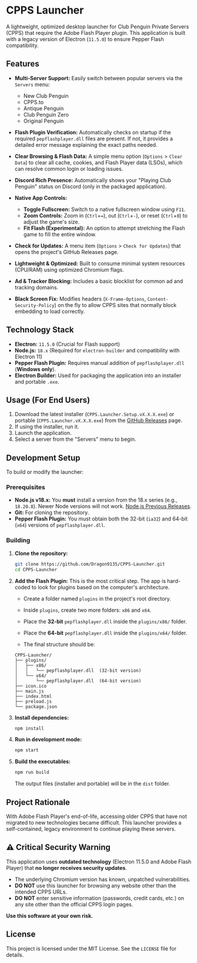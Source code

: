 # CPPS Launcher

A lightweight, optimized desktop launcher for Club Penguin Private Servers (CPPS) that require the Adobe Flash Player plugin. This application is built with a legacy version of Electron (`11.5.0`) to ensure Pepper Flash compatibility.

## Features

  * **Multi-Server Support:** Easily switch between popular servers via the `Servers` menu:

      * New Club Penguin
      * CPPS.to
      * Antique Penguin
      * Club Penguin Zero
      * Original Penguin

  * **Flash Plugin Verification:** Automatically checks on startup if the required `pepflashplayer.dll` files are present. If not, it provides a detailed error message explaining the exact paths needed.

  * **Clear Browsing & Flash Data:** A simple menu option (`Options` \> `Clear Data`) to clear all cache, cookies, and Flash Player data (LSOs), which can resolve common login or loading issues.

  * **Discord Rich Presence:** Automatically shows your "Playing Club Penguin" status on Discord (only in the packaged application).

  * **Native App Controls:**
      * **Toggle Fullscreen:** Switch to a native fullscreen window using `F11`.
      * **Zoom Controls:** Zoom in (`Ctrl`+`=`), out (`Ctrl`+`-`), or reset (`Ctrl`+`0`) to adjust the game's size.
      * **Fit Flash (Experimental):** An option to attempt stretching the Flash game to fill the entire window.

  * **Check for Updates:** A menu item (`Options` \> `Check for Updates`) that opens the project's GitHub Releases page.

  * **Lightweight & Optimized:** Built to consume minimal system resources (CPU/RAM) using optimized Chromium flags.

  * **Ad & Tracker Blocking:** Includes a basic blocklist for common ad and tracking domains.

  * **Black Screen Fix:** Modifies headers (`X-Frame-Options`, `Content-Security-Policy`) on the fly to allow CPPS sites that normally block embedding to load correctly.

## Technology Stack

  * **Electron:** `11.5.0` (Crucial for Flash support)
  * **Node.js:** `18.x` (Required for `electron-builder` and compatibility with Electron 11)
  * **Pepper Flash Plugin:** Requires manual addition of `pepflashplayer.dll` (**Windows only**).
  * **Electron Builder:** Used for packaging the application into an installer and portable `.exe`.

## Usage (For End Users)

1.  Download the latest installer (`CPPS.Launcher.Setup.vX.X.X.exe`) or portable (`CPPS.Launcher.vX.X.X.exe`) from the [GitHub Releases](https://github.com/Dragon9135/CPPS-Launcher/releases) page.
2.  If using the installer, run it.
3.  Launch the application.
4.  Select a server from the "Servers" menu to begin.

## Development Setup

To build or modify the launcher:

### Prerequisites

  * **Node.js v18.x:** You **must** install a version from the 18.x series (e.g., `18.20.8`). Newer Node versions will not work. [Node.js Previous Releases](https://nodejs.org/en/download/releases).
  * **Git:** For cloning the repository.
  * **Pepper Flash Plugin:** You must obtain both the 32-bit (`ia32`) and 64-bit (`x64`) versions of `pepflashplayer.dll`.

### Building

1.  **Clone the repository:**

    ```bash
    git clone https://github.com/Dragon9135/CPPS-Launcher.git
    cd CPPS-Launcher
    ```

2.  **Add the Flash Plugin:**
    This is the most critical step. The app is hard-coded to look for plugins based on the computer's architecture.

      * Create a folder named `plugins` in the project's root directory.

      * Inside `plugins`, create two more folders: `x86` and `x64`.

      * Place the **32-bit** `pepflashplayer.dll` inside the `plugins/x86/` folder.

      * Place the **64-bit** `pepflashplayer.dll` inside the `plugins/x64/` folder.

      * The final structure should be:
    ```
    CPPS-Launcher/
    ├── plugins/
    │   ├── x86/
    │   │   └── pepflashplayer.dll  (32-bit version)
    │   └── x64/
    │       └── pepflashplayer.dll  (64-bit version)
    ├── icon.ico
    ├── main.js
    ├── index.html
    ├── preload.js
    └── package.json
    ```

3.  **Install dependencies:**

    ```bash
    npm install
    ```

4.  **Run in development mode:**

    ```bash
    npm start
    ```

5.  **Build the executables:**

    ```bash
    npm run build
    ```

    The output files (installer and portable) will be in the `dist` folder.

## Project Rationale

With Adobe Flash Player's end-of-life, accessing older CPPS that have not migrated to new technologies became difficult. This launcher provides a self-contained, legacy environment to continue playing these servers.

## ⚠️ Critical Security Warning

This application uses **outdated technology** (Electron 11.5.0 and Adobe Flash Player) that **no longer receives security updates**.

  * The underlying Chromium version has known, unpatched vulnerabilities.
  * **DO NOT** use this launcher for browsing any website other than the intended CPPS URLs.
  * **DO NOT** enter sensitive information (passwords, credit cards, etc.) on any site other than the official CPPS login pages.

**Use this software at your own risk.**

## License

This project is licensed under the MIT License. See the `LICENSE` file for details.
